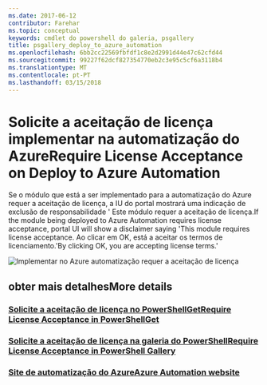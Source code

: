 ```yaml
---
ms.date: 2017-06-12
contributor: Farehar
ms.topic: conceptual
keywords: cmdlet do powershell do galeria, psgallery
title: psgallery_deploy_to_azure_automation
ms.openlocfilehash: 6bb2cc22569fbfdf1c8e2d2991d44e47c62cfd44
ms.sourcegitcommit: 99227f62dcf827354770eb2c3e95c5cf6a3118b4
ms.translationtype: MT
ms.contentlocale: pt-PT
ms.lasthandoff: 03/15/2018
---
```

<a name="require-license-acceptance-on-deploy-to-azure-automation"></a><span data-ttu-id="8ba76-103">Solicite a aceitação de licença implementar na automatização do Azure</span><span class="sxs-lookup"><span data-stu-id="8ba76-103">Require License Acceptance on Deploy to Azure Automation</span></span>
===========================

<span data-ttu-id="8ba76-104">Se o módulo que está a ser implementado para a automatização do Azure requer a aceitação de licença, a IU do portal mostrará uma indicação de exclusão de responsabilidade ' Este módulo requer a aceitação de licença.</span><span class="sxs-lookup"><span data-stu-id="8ba76-104">If the module being deployed to Azure Automation requires license acceptance, portal UI will show a disclaimer saying 'This module requires license acceptance.</span></span> <span data-ttu-id="8ba76-105">Ao clicar em OK, está a aceitar os termos de licenciamento.'</span><span class="sxs-lookup"><span data-stu-id="8ba76-105">By clicking OK, you are accepting license terms.'</span></span>


![Implementar no Azure automatização requer a aceitação de licença](Images/DeployToAzureAutomationRequireLicenseAcceptanceDisclaimer.png)


## <a name="more-details"></a><span data-ttu-id="8ba76-107">obter mais detalhes</span><span class="sxs-lookup"><span data-stu-id="8ba76-107">More details</span></span>
### <a name="require-license-acceptance-in-powershellgetpsgetmodulerequirelicenseacceptancemd"></a>[<span data-ttu-id="8ba76-108">Solicite a aceitação de licença no PowerShellGet</span><span class="sxs-lookup"><span data-stu-id="8ba76-108">Require License Acceptance in PowerShellGet</span></span>](../psget/module/RequireLicenseAcceptance.md)
### <a name="require-license-acceptance-in-powershell-gallerypsgalleryrequireslicenseacceptancemd"></a>[<span data-ttu-id="8ba76-109">Solicite a aceitação de licença na galeria do PowerShell</span><span class="sxs-lookup"><span data-stu-id="8ba76-109">Require License Acceptance in PowerShell Gallery</span></span>](psgallery_requires_license_acceptance.md)
### <a name="azure-automation-websitehttpazuremicrosoftcomservicesautomation"></a>[<span data-ttu-id="8ba76-110">Site de automatização do Azure</span><span class="sxs-lookup"><span data-stu-id="8ba76-110">Azure Automation website</span></span>](http://azure.microsoft.com/services/automation/)

